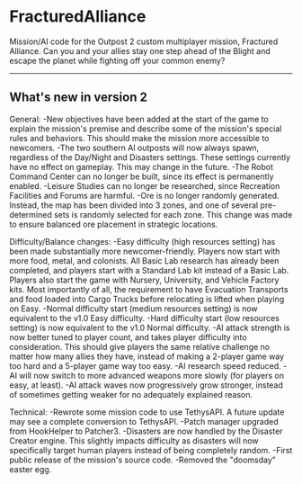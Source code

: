 # FracturedAlliance
 Mission/AI code for the Outpost 2 custom multiplayer mission, Fractured Alliance.  Can you and your allies stay one step ahead of the Blight and escape the planet while fighting off your common enemy?

-------------------------------------------------------------------------------------------
What's new in version 2
-------------------------------------------------------------------------------------------

General:
-New objectives have been added at the start of the game to explain the mission's premise and describe some of the mission's special rules and behaviors.  This should make the mission more accessible to newcomers.
-The two southern AI outposts will now always spawn, regardless of the Day/Night and Disasters settings.  These settings currently have no effect on gameplay.  This may change in the future.
-The Robot Command Center can no longer be built, since its effect is permanently enabled.
-Leisure Studies can no longer be researched, since Recreation Facilities and Forums are harmful.
-Ore is no longer randomly generated.  Instead, the map has been divided into 3 zones, and one of several pre-determined sets is randomly selected for each zone.  This change was made to ensure balanced ore placement in strategic locations.

Difficulty/Balance changes:
-Easy difficulty (high resources setting) has been made substantially more newcomer-friendly.  Players now start with more food, metal, and colonists.  All Basic Lab research has already been completed, and players start with a Standard Lab kit instead of a Basic Lab.  Players also start the game with Nursery, University, and Vehicle Factory kits.  Most importantly of all, the requirement to have Evacuation Transports and food loaded into Cargo Trucks before relocating is lifted when playing on Easy.
-Normal difficulty start (medium resources setting) is now equivalent to the v1.0 Easy difficulty.
-Hard difficulty start (low resources setting) is now equivalent to the v1.0 Normal difficulty.
-AI attack strength is now better tuned to player count, and takes player difficulty into consideration.  This should give players the same relative challenge no matter how many allies they have, instead of making a 2-player game way too hard and a 5-player game way too easy.
-AI research speed reduced.
-AI will now switch to more advanced weapons more slowly (for players on easy, at least).
-AI attack waves now progressively grow stronger, instead of sometimes getting weaker for no adequately explained reason.

Technical:
-Rewrote some mission code to use TethysAPI.  A future update may see a complete conversion to TethysAPI.
-Patch manager upgraded from HookHelper to Patcher3.
-Disasters are now handled by the Disaster Creator engine.  This slightly impacts difficulty as disasters will now specifically target human players instead of being completely random.
-First public release of the mission's source code.
-Removed the "doomsday" easter egg.
